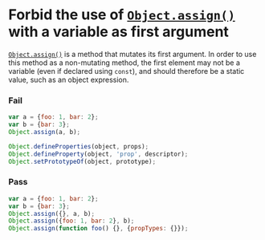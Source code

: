# Forbid the use of [`Object.assign()`] with a variable as first argument

[`Object.assign()`] is a method that mutates its first argument. In order to use this method as a non-mutating method, the first element may not be a variable (even if declared using `const`), and should therefore be a static value, such as an object expression.

### Fail

```js
var a = {foo: 1, bar: 2};
var b = {bar: 3};
Object.assign(a, b);

Object.defineProperties(object, props);
Object.defineProperty(object, 'prop', descriptor);
Object.setPrototypeOf(object, prototype);
```

### Pass

```js
var a = {foo: 1, bar: 2};
var b = {bar: 3};
Object.assign({}, a, b);
Object.assign({foo: 1, bar: 2}, b);
Object.assign(function foo() {}, {propTypes: {}});
```

[`Object.assign()`]: https://developer.mozilla.org/en-US/docs/Web/JavaScript/Reference/Global_Objects/Object/assign
